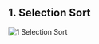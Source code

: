 ## 1. Selection Sort

![1  Selection Sort](https://github.com/user-attachments/assets/2f4f63dd-01c4-490f-9b53-1f8b8240e645)
